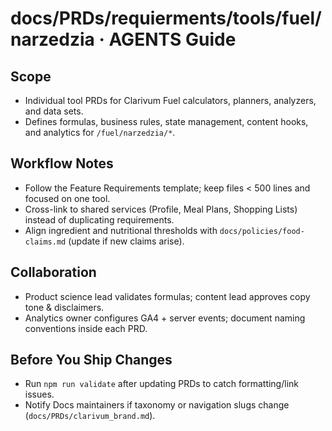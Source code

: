 # docs/PRDs/requierments/tools/fuel/narzedzia · AGENTS Guide

## Scope
- Individual tool PRDs for Clarivum Fuel calculators, planners, analyzers, and data sets.
- Defines formulas, business rules, state management, content hooks, and analytics for `/fuel/narzedzia/*`.

## Workflow Notes
- Follow the Feature Requirements template; keep files < 500 lines and focused on one tool.
- Cross-link to shared services (Profile, Meal Plans, Shopping Lists) instead of duplicating requirements.
- Align ingredient and nutritional thresholds with `docs/policies/food-claims.md` (update if new claims arise).

## Collaboration
- Product science lead validates formulas; content lead approves copy tone & disclaimers.
- Analytics owner configures GA4 + server events; document naming conventions inside each PRD.

## Before You Ship Changes
- Run `npm run validate` after updating PRDs to catch formatting/link issues.
- Notify Docs maintainers if taxonomy or navigation slugs change (`docs/PRDs/clarivum_brand.md`).
